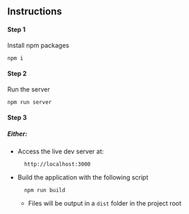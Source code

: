 ## Instructions

#### Step 1
Install npm packages 

    npm i

#### Step 2
Run the server

    npm run server


#### Step 3
##### Either: 
* Access the live dev server at:
        
        http://localhost:3000
        
* Build the application with the following script

        npm run build

    *   Files will be output in a `dist` folder in the project root
